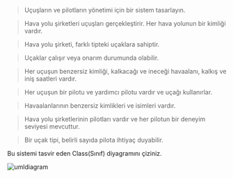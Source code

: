 > Uçuşların ve pilotların yönetimi için bir sistem tasarlayın.

> Hava yolu şirketleri uçuşları gerçekleştirir. Her hava yolunun bir kimliği vardır.

> Hava yolu şirketi, farklı tipteki uçaklara sahiptir.

> Uçaklar çalışır veya onarım durumunda olabilir.

> Her uçuşun benzersiz kimliği, kalkacağı ve ineceği havaalanı, kalkış ve iniş saatleri vardır.

> Her uçuşun bir pilotu ve yardımcı pilotu vardır ve uçağı kullanırlar.

> Havaalanlarının benzersiz kimlikleri ve isimleri vardır.

> Hava yolu şirketlerinin pilotları vardır ve her pilotun bir deneyim seviyesi mevcuttur.

> Bir uçak tipi, belirli sayıda pilota ihtiyaç duyabilir.

Bu sistemi tasvir eden Class(Sınıf) diyagramını çiziniz.




![umldiagram](https://user-images.githubusercontent.com/88919177/142289903-d0b44777-b891-4370-9fca-c89740693009.png)
